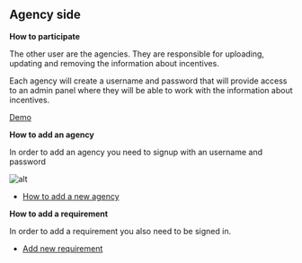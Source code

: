 ## Agency side

**How to participate**

The other user are the agencies. They are responsible for uploading, updating and removing the information about incentives.

Each agency will create a username and password that will provide access to an admin panel where they will be able to work with the information about incentives.


[Demo](http://quick.as/7ZXnump6)


**How to add an agency**

In order to add an agency you need to signup with an username and password

 ![alt](http://cl.ly/Y4VE/Screen%20Shot%202014-10-16%20at%2010.56.45%20AM.png)



*  [How to add a new agency](http://www.primerpeso.com/admin/agency/new)



**How to add a requirement**

In order to add a requirement you also need to be signed in.

* [Add new requirement](http://www.primerpeso.com/admin/requirement/new)



